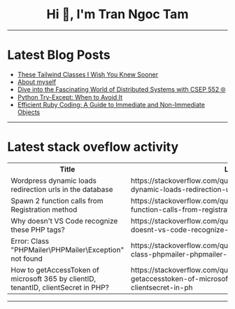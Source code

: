 <h1 align="center">Hi 👋, I'm Tran Ngoc Tam</h1>

---

# Latest Blog Posts 
<!-- BLOG-POST-LIST:START -->
- [These Tailwind Classes I Wish You Knew Sooner](https://dev.to/safdarali/these-tailwind-classes-i-wish-you-knew-sooner-5b30)
- [About myself](https://dev.to/muhammadaziz/about-myself-3o7d)
- [Dive into the Fascinating World of Distributed Systems with CSEP 552 🌐](https://dev.to/getvm/dive-into-the-fascinating-world-of-distributed-systems-with-csep-552-8c9)
- [Python Try-Except: When to Avoid It](https://dev.to/azayshrestha/python-try-except-when-to-avoid-it-3b00)
- [Efficient Ruby Coding: A Guide to Immediate and Non-Immediate Objects](https://dev.to/alexandrecalaca/efficient-ruby-coding-a-guide-to-immediate-and-non-immediate-objects-5h83)
<!-- BLOG-POST-LIST:END -->

---

# Latest stack oveflow activity
<table>
  <tr><th>Title</th><th>Link</th></tr>
  <!-- STACKOVERFLOW:START --><tr><td>Wordpress dynamic loads redirection urls in the database</td><td>https://stackoverflow.com/questions/78762494/wordpress-dynamic-loads-redirection-urls-in-the-database</td></tr><tr><td>Spawn 2 function calls from Registration method</td><td>https://stackoverflow.com/questions/78762402/spawn-2-function-calls-from-registration-method</td></tr><tr><td>Why doesn&#39;t VS Code recognize these PHP tags?</td><td>https://stackoverflow.com/questions/78762401/why-doesnt-vs-code-recognize-these-php-tags</td></tr><tr><td>Error: Class &quot;PHPMailer\PHPMailer\Exception&quot; not found</td><td>https://stackoverflow.com/questions/78762356/error-class-phpmailer-phpmailer-exception-not-found</td></tr><tr><td>How to getAccessToken of microsoft 365 by clientID, tenantID, clientSecret in PHP?</td><td>https://stackoverflow.com/questions/78762355/how-to-getaccesstoken-of-microsoft-365-by-clientid-tenantid-clientsecret-in-ph</td></tr><!-- STACKOVERFLOW:END -->
</table>

---


